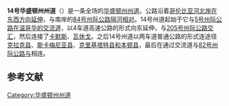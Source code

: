 **14号华盛顿州州道**（）是一条全场的[华盛顿州州道](https://zh.wikipedia.org/wiki/华盛顿州州道 "wikilink")。公路沿着[哥伦比亚河北岸在东西方向延伸](https://zh.wikipedia.org/wiki/哥伦比亚河 "wikilink")，与南岸的[84号州际公路隔河相对](https://zh.wikipedia.org/wiki/84号州际公路_\(俄勒冈州至犹他州\) "wikilink")。14号州道起始于它与[5号州际公路在](https://zh.wikipedia.org/wiki/5号州际公路华盛顿州段 "wikilink")[温哥华的交流道](../Page/溫哥華_\(華盛頓州\).md "wikilink")，以4车道高速公路的形式向东延伸，与[205号州际公路交汇](../Page/205号州际公路_\(俄勒冈州和华盛顿州\).md "wikilink")，然后连接了[卡默斯](../Page/卡默斯_\(华盛顿州\).md "wikilink")、[瓦休戈](../Page/瓦休戈_\(华盛顿州\).md "wikilink")。之后14号州道以两车道普通公路的形式连途径[克拉克县](../Page/克拉克县_\(华盛顿州\).md "wikilink")、[斯卡梅尼亚县](https://zh.wikipedia.org/wiki/斯卡梅尼亚县_\(华盛顿州\) "wikilink")、[克里基塔特县和](https://zh.wikipedia.org/wiki/克里基塔特县 "wikilink")[本顿县](../Page/本頓縣_\(華盛頓州\).md "wikilink")，最后在通过交流道与[82号州际公路与](https://zh.wikipedia.org/wiki/82号州际公路 "wikilink")相连。

## 参考文献

[Category:华盛顿州州道](https://zh.wikipedia.org/wiki/Category:华盛顿州州道 "wikilink")